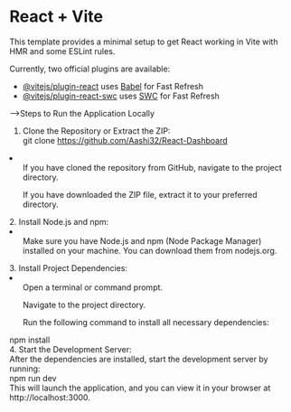 # React + Vite

This template provides a minimal setup to get React working in Vite with HMR and some ESLint rules.

Currently, two official plugins are available:

- [@vitejs/plugin-react](https://github.com/vitejs/vite-plugin-react/blob/main/packages/plugin-react/README.md) uses [Babel](https://babeljs.io/) for Fast Refresh
- [@vitejs/plugin-react-swc](https://github.com/vitejs/vite-plugin-react-swc) uses [SWC](https://swc.rs/) for Fast Refresh


-->Steps to Run the Application Locally<br>

1. Clone the Repository or Extract the ZIP:<br>
   git clone https://github.com/Aashi32/React-Dashboard
<li>
<ul>If you have cloned the repository from GitHub, navigate to the project directory.<br></ul>
<ul>If you have downloaded the ZIP file, extract it to your preferred directory.<br></ul>
</li>
2. Install Node.js and npm:

<li> 
  <ul>Make sure you have Node.js and npm (Node Package Manager) installed on your machine. You can download them from nodejs.org.</ul></li>
3. Install Project Dependencies:<br>
<li>
  <ol>Open a terminal or command prompt.<br></ol> 
  <ol>Navigate to the project directory.<br></ol> 
  <ol> Run the following command to install all necessary dependencies:<br></ol>
     npm install<br>
</li>
4. Start the Development Server:<br>
   After the dependencies are installed, start the development server by running:<br>
   npm run dev
<br>
This will launch the application, and you can view it in your browser at http://localhost:3000.
